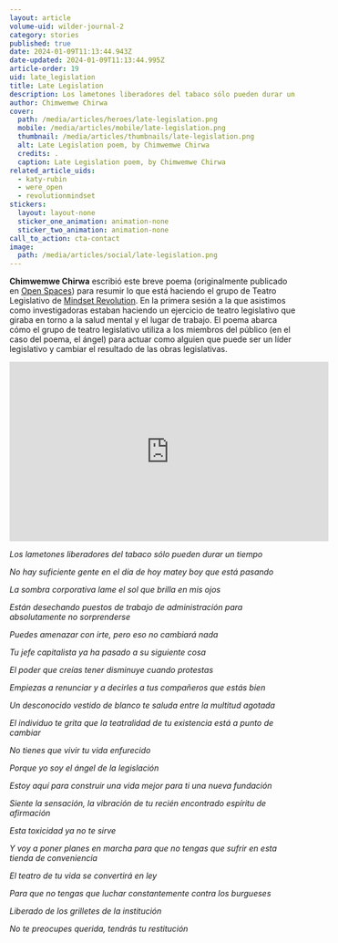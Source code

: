 ```yaml
---
layout: article
volume-uid: wilder-journal-2
category: stories
published: true
date: 2024-01-09T11:13:44.943Z
date-updated: 2024-01-09T11:13:44.995Z
article-order: 19
uid: late_legislation
title: Late Legislation
description: Los lametones liberadores del tabaco sólo pueden durar un tiempo...
author: Chimwemwe Chirwa
cover:
  path: /media/articles/heroes/late-legislation.png
  mobile: /media/articles/mobile/late-legislation.png
  thumbnail: /media/articles/thumbnails/late-legislation.png
  alt: Late Legislation poem, by Chimwemwe Chirwa
  credits: .
  caption: Late Legislation poem, by Chimwemwe Chirwa
related_article_uids:
  - katy-rubin
  - were_open
  - revolutionmindset
stickers:
  layout: layout-none
  sticker_one_animation: animation-none
  sticker_two_animation: animation-none
call_to_action: cta-contact
image:
  path: /media/articles/social/late-legislation.png
---
```

**Chimwemwe Chirwa** escribió este breve poema (originalmente publicado en [Open Spaces](https://openspaces.platoniq.net/processes/mindset-revolution-resources/f/386/posts/82?locale=es)) para resumir lo que está haciendo el grupo de Teatro Legislativo de [Mindset Revolution](https://journal.platoniq.net/es/wilder-journal-2/futures/revolutionmindset). En la primera sesión a la que asistimos como investigadoras estaban haciendo un ejercicio de teatro legislativo que giraba en torno a la salud mental y el lugar de trabajo. El poema abarca cómo el grupo de teatro legislativo utiliza a los miembros del público (en el caso del poema, el ángel) para actuar como alguien que puede ser un líder legislativo y cambiar el resultado de las obras legislativas.

<iframe width="560" height="315" src="https://www.youtube.com/embed/Y49cu3_k1eE" title="YouTube video player" frameborder="0" allow="accelerometer; autoplay; clipboard-write; encrypted-media; gyroscope; picture-in-picture; web-share" allowfullscreen></iframe>

*Los lametones liberadores del tabaco sólo pueden durar un tiempo*

*No hay suficiente gente en el día de hoy matey boy que está pasando*

*La sombra corporativa lame el sol que brilla en mis ojos*

*Están desechando puestos de trabajo de administración para absolutamente no sorprenderse*

*Puedes amenazar con irte, pero eso no cambiará nada*

*Tu jefe capitalista ya ha pasado a su siguiente cosa*

*El poder que creías tener disminuye cuando protestas*

*Empiezas a renunciar y a decirles a tus compañeros que estás bien*

*Un desconocido vestido de blanco te saluda entre la multitud agotada*

*El individuo te grita que la teatralidad de tu existencia está a punto de cambiar*

*No tienes que vivir tu vida enfurecido* 

*Porque yo soy el ángel de la legislación*

*Estoy aquí para construir una vida mejor para ti una nueva fundación*

*Siente la sensación, la vibración de tu recién encontrado espíritu de afirmación*

*Esta toxicidad ya no te sirve* 

*Y voy a poner planes en marcha para que no tengas que sufrir en esta tienda de conveniencia*

*El teatro de tu vida se convertirá en ley* 

*Para que no tengas que luchar constantemente contra los burgueses* 

*Liberado de los grilletes de la institución* 

*No te preocupes querida, tendrás tu restitución*
